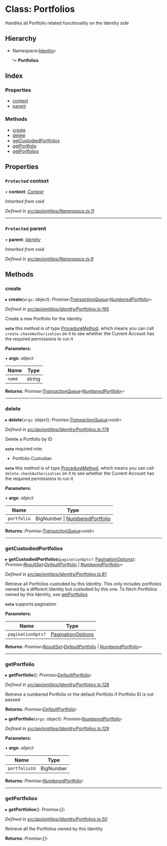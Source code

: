 # Class: Portfolios

Handles all Portfolio related functionality on the Identity side

## Hierarchy

* Namespace‹[Identity](identity.md)›

  ↳ **Portfolios**

## Index

### Properties

* [context](portfolios.md#protected-context)
* [parent](portfolios.md#protected-parent)

### Methods

* [create](portfolios.md#create)
* [delete](portfolios.md#delete)
* [getCustodiedPortfolios](portfolios.md#getcustodiedportfolios)
* [getPortfolio](portfolios.md#getportfolio)
* [getPortfolios](portfolios.md#getportfolios)

## Properties

### `Protected` context

• **context**: *[Context](context.md)*

*Inherited from void*

*Defined in [src/api/entities/Namespace.ts:11](https://github.com/PolymathNetwork/polymesh-sdk/blob/23062de4/src/api/entities/Namespace.ts#L11)*

___

### `Protected` parent

• **parent**: *[Identity](identity.md)*

*Inherited from void*

*Defined in [src/api/entities/Namespace.ts:9](https://github.com/PolymathNetwork/polymesh-sdk/blob/23062de4/src/api/entities/Namespace.ts#L9)*

## Methods

###  create

▸ **create**(`args`: object): *Promise‹[TransactionQueue](transactionqueue.md)‹[NumberedPortfolio](numberedportfolio.md)››*

*Defined in [src/api/entities/Identity/Portfolios.ts:165](https://github.com/PolymathNetwork/polymesh-sdk/blob/23062de4/src/api/entities/Identity/Portfolios.ts#L165)*

Create a new Portfolio for the Identity

**`note`** this method is of type [ProcedureMethod](../interfaces/proceduremethod.md), which means you can call `create.checkAuthorization`
  on it to see whether the Current Account has the required permissions to run it

**Parameters:**

▪ **args**: *object*

Name | Type |
------ | ------ |
`name` | string |

**Returns:** *Promise‹[TransactionQueue](transactionqueue.md)‹[NumberedPortfolio](numberedportfolio.md)››*

___

###  delete

▸ **delete**(`args`: object): *Promise‹[TransactionQueue](transactionqueue.md)‹void››*

*Defined in [src/api/entities/Identity/Portfolios.ts:178](https://github.com/PolymathNetwork/polymesh-sdk/blob/23062de4/src/api/entities/Identity/Portfolios.ts#L178)*

Delete a Portfolio by ID

**`note`** required role:
  - Portfolio Custodian

**`note`** this method is of type [ProcedureMethod](../interfaces/proceduremethod.md), which means you can call `delete.checkAuthorization`
  on it to see whether the Current Account has the required permissions to run it

**Parameters:**

▪ **args**: *object*

Name | Type |
------ | ------ |
`portfolio` | BigNumber &#124; [NumberedPortfolio](numberedportfolio.md) |

**Returns:** *Promise‹[TransactionQueue](transactionqueue.md)‹void››*

___

###  getCustodiedPortfolios

▸ **getCustodiedPortfolios**(`paginationOpts?`: [PaginationOptions](../interfaces/paginationoptions.md)): *Promise‹[ResultSet](../interfaces/resultset.md)‹[DefaultPortfolio](defaultportfolio.md) | [NumberedPortfolio](numberedportfolio.md)››*

*Defined in [src/api/entities/Identity/Portfolios.ts:81](https://github.com/PolymathNetwork/polymesh-sdk/blob/23062de4/src/api/entities/Identity/Portfolios.ts#L81)*

Retrieve all Portfolios custodied by this Identity.
  This only includes portfolios owned by a different Identity but custodied by this one.
  To fetch Portfolios owned by this Identity, use [getPortfolios](portfolios.md#getportfolios)

**`note`** supports pagination

**Parameters:**

Name | Type |
------ | ------ |
`paginationOpts?` | [PaginationOptions](../interfaces/paginationoptions.md) |

**Returns:** *Promise‹[ResultSet](../interfaces/resultset.md)‹[DefaultPortfolio](defaultportfolio.md) | [NumberedPortfolio](numberedportfolio.md)››*

___

###  getPortfolio

▸ **getPortfolio**(): *Promise‹[DefaultPortfolio](defaultportfolio.md)›*

*Defined in [src/api/entities/Identity/Portfolios.ts:128](https://github.com/PolymathNetwork/polymesh-sdk/blob/23062de4/src/api/entities/Identity/Portfolios.ts#L128)*

Retrieve a numbered Portfolio or the default Portfolio if Portfolio ID is not passed

**Returns:** *Promise‹[DefaultPortfolio](defaultportfolio.md)›*

▸ **getPortfolio**(`args`: object): *Promise‹[NumberedPortfolio](numberedportfolio.md)›*

*Defined in [src/api/entities/Identity/Portfolios.ts:129](https://github.com/PolymathNetwork/polymesh-sdk/blob/23062de4/src/api/entities/Identity/Portfolios.ts#L129)*

**Parameters:**

▪ **args**: *object*

Name | Type |
------ | ------ |
`portfolioId` | BigNumber |

**Returns:** *Promise‹[NumberedPortfolio](numberedportfolio.md)›*

___

###  getPortfolios

▸ **getPortfolios**(): *Promise‹[]›*

*Defined in [src/api/entities/Identity/Portfolios.ts:50](https://github.com/PolymathNetwork/polymesh-sdk/blob/23062de4/src/api/entities/Identity/Portfolios.ts#L50)*

Retrieve all the Portfolios owned by this Identity

**Returns:** *Promise‹[]›*

